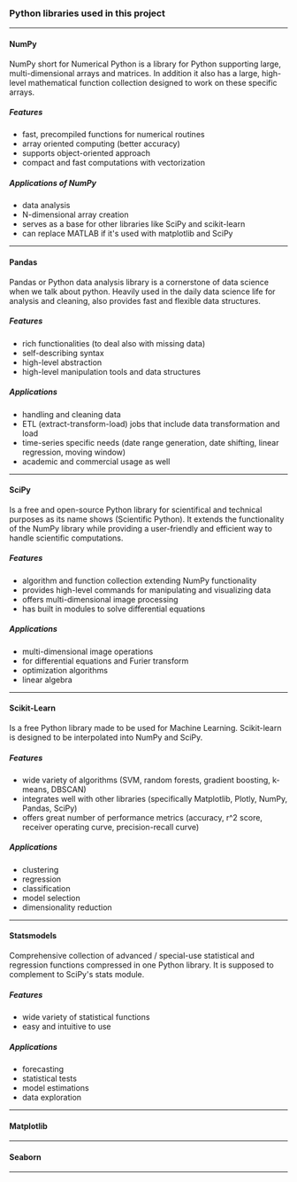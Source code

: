 ### Python libraries used in this project

---

#### NumPy

NumPy short for Numerical Python is a library for Python supporting large,
multi-dimensional arrays and matrices. In addition it also has a large, high-level
mathematical function collection designed to work on these specific arrays.

##### Features

- fast, precompiled functions for numerical routines
- array oriented computing (better accuracy)
- supports object-oriented approach
- compact and fast computations with vectorization

##### Applications of NumPy

- data analysis
- N-dimensional array creation
- serves as a base for other libraries like SciPy and scikit-learn
- can replace MATLAB if it's used with matplotlib and SciPy

---

#### Pandas

Pandas or Python data analysis library is a cornerstone of data science when we talk about python.
Heavily used in the daily data science life for analysis and cleaning, also provides fast and flexible
data structures.

##### Features

- rich functionalities (to deal also with missing data)
- self-describing syntax
- high-level abstraction
- high-level manipulation tools and data structures

##### Applications

- handling and cleaning data
- ETL (extract-transform-load) jobs that include data transformation and load
- time-series specific needs (date range generation, date shifting, linear regression, moving window)
- academic and commercial usage as well

---

#### SciPy

Is a free and open-source Python library for scientifical and technical purposes as its name shows (Scientific Python).
It extends the functionality of the NumPy library while providing a user-friendly and efficient way to handle
scientific computations.

##### Features

- algorithm and function collection extending NumPy functionality
- provides high-level commands for manipulating and visualizing data
- offers multi-dimensional image processing
- has built in modules to solve differential equations

##### Applications

- multi-dimensional image operations
- for differential equations and Furier transform
- optimization algorithms
- linear algebra

---

#### Scikit-Learn

Is a free Python library made to be used for Machine Learning. Scikit-learn is designed to be interpolated into NumPy and SciPy.

##### Features

- wide variety of algorithms (SVM, random forests, gradient boosting, k-means, DBSCAN)
- integrates well with other libraries (specifically Matplotlib, Plotly, NumPy, Pandas, SciPy)
- offers great number of performance metrics (accuracy, r^2 score, receiver operating curve, precision-recall curve)

##### Applications

- clustering
- regression
- classification
- model selection
- dimensionality reduction

---

#### Statsmodels

Comprehensive collection of advanced / special-use statistical and regression functions compressed in one Python library.
It is supposed to complement to SciPy's stats module.

##### Features

- wide variety of statistical functions
- easy and intuitive to use

##### Applications

- forecasting
- statistical tests
- model estimations
- data exploration

---

#### Matplotlib

---

#### Seaborn

---
